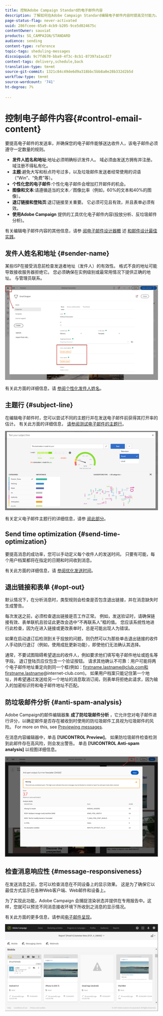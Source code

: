 ```yaml
---
title: 控制Adobe Campaign Standard的电子邮件内容
description: 了解如何在Adobe Campaign Standard编辑电子邮件内容时提高交付能力。
page-status-flag: never-activated
uuid: 286fceee-65a9-4cb9-b205-9ce5d024675c
contentOwner: sauviat
products: SG_CAMPAIGN/STANDARD
audience: sending
content-type: reference
topic-tags: sheduling-messages
discoiquuid: 9c7fd670-bba9-4f3c-8cb1-87397a1acd27
context-tags: delivery,schedule,back
translation-type: tm+mt
source-git-commit: 1321c84c49de6d9a318bbc5bb8a0e28b332d2b5d
workflow-type: tm+mt
source-wordcount: '741'
ht-degree: 7%

---
```



# 控制电子邮件内容{#control-email-content}

要提高电子邮件的发送率，并确保您的电子邮件能够送达收件人，该电子邮件必须遵守一定数量的规则。

* **发件人姓名和地址**:地址必须明确标识发件人。 域必须由发送方拥有并注册。 域注册不得私有化。
* **主题**:避免大写和标点符号过多，以及垃圾邮件发送者经常使用的词语（“Win”、“免费”等）。
* **个性化您的电子邮件**:个性化电子邮件会增加打开邮件的机会。
* **图像和文本**:请遵循适当的文本／图像比率（例如，60%的文本和40%的图像）。
* **退订链接和登陆页**:退订链接至关重要。 它必须可见且有效，并且表单必须有效。
* **使用Adobe Campaign** 提供的工具优化电子邮件内容(投放分析、反垃圾邮件分析)。

有关编辑电子邮件内容的其他信息，请参 [阅电子邮件设计器概](../../designing/using/designing-content-in-adobe-campaign.md) 述 [和邮件设计最佳实践](../../designing/using/designing-content-in-adobe-campaign.md#content-design-best-practices)。

## 发件人姓名和地址 {#sender-name}

某些ISP在接受消息前检查发送者地址（发件人）的有效性。 格式不良的地址可能导致接收服务器拒绝它。 您必须确保在实例级别或最常用情况下提供正确的地址。 与管理员联系。

![](assets/delivery_content_edition16.png)

有关此方面的详细信息，请 [参阅个性化发件人姓名](../../designing/using/personalization.md#personalizing-the-sender)。

## 主题行 {#subject-line}

在编辑电子邮件时，您可以尝试不同的主题行并在发送电子邮件前获得其打开率的估计。 有关此方面的详细信息， [请参阅测试电子邮件的主题行](../../sending/using/testing-subject-line-email.md)。

![](assets/predictive_subject_line_example.png)

有关定义电子邮件主题行的详细信息，请参 [阅此部分](../../designing/using/subject-line.md)。

## Send time optimization {#send-time-optimization}

要提高消息的成功率，您可以手动定义每个收件人的发送时间。 只要有可能，每个用户档案都将在指定的日期和时间收到消息。

有关此方面的详细信息，请 [参阅优化发送时间](../../sending/using/optimizing-the-sending-time.md)。

## 退出链接和表单 {#opt-out}

默认情况下，在分析消息时，类型规则会检查是否包含退出链接，并在消息缺失时生成警告。

每次发送之前，必须检查退出链接是否工作正常。 例如，发送验证时，请确保链接有效、表单联机且验证此更改会选中“不再联系人”框的值。 您应该系统性地进行此检查，因为在进入链接或更改表单时，总是可能出现人为错误。

如果在启动退订后检测到关于投放的问题，则仍然可以为那些单击退出链接的收件人手动执行退订（例如，使用成批更新功能），即使他们无法确认其选择。

通常，不要试图阻碍希望退出的收件人，例如要求他们填写电子邮件地址或姓名等字段。 退订登陆页应仅包含一个验证按钮。 请求其他确认不可靠：用户可能将两个电子邮件地址重定向到同一个框(例如：firstname.lastname@club.com和firstname.lastname@internet-club.com)。 如果用户档案只能记住第一个地址，并希望通过发送给另一个地址的消息取消订阅，则表单将拒绝此请求，因为输入的加密标识符和电子邮件地址不匹配。

## 防垃圾邮件分析 {#anti-spam-analysis}

Adobe Campaign的邮件编辑器集 **成了防垃圾邮件分析** ，它允许您对电子邮件进行评分，以确定邮件是否存在被收到时使用的防垃圾邮件工具视为垃圾邮件的风险。 For more on this, see [Previewing messages](../../sending/using/previewing-messages.md).

在消息内容编辑器中，单击 **[!UICONTROL Preview]**。 如果防垃圾邮件检查检测到此邮件存在高风险，则会发出警告。 单击 **[!UICONTROL Anti-spam analysis]** 以视图详细信息。

![](assets/sending_anti-spam_analysis.png)

## 检查消息响应性 {#message-responsiveness}

在发送消息之前，您可以检查消息在不同设备上的显示效果。 这是为了确保它以最佳方式显示在各种Web客户端、Web邮件和设备上。

为了实现此功能，Adobe Campaign 会捕捉渲染状态并提供在专用报告中。这样，您就可以预览不同消息接收环境下所收到之消息的显示情况。

有关此方面的更多信息，请参阅[电子邮件呈现](../../sending/using/email-rendering.md)。

![](assets/inbox_rendering_report_3.png)
